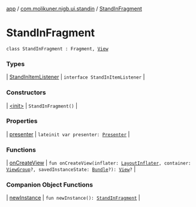 [app](../../index.md) / [com.molikuner.nigb.ui.standin](../index.md) / [StandInFragment](./index.md)

# StandInFragment

`class StandInFragment : Fragment, `[`View`](../-stand-in-contract/-view.md)

### Types

| [StandInItemListener](-stand-in-item-listener/index.md) | `interface StandInItemListener` |

### Constructors

| [&lt;init&gt;](-init-.md) | `StandInFragment()` |

### Properties

| [presenter](presenter.md) | `lateinit var presenter: `[`Presenter`](../-stand-in-contract/-presenter.md) |

### Functions

| [onCreateView](on-create-view.md) | `fun onCreateView(inflater: `[`LayoutInflater`](https://developer.android.com/reference/android/view/LayoutInflater.html)`, container: `[`ViewGroup`](https://developer.android.com/reference/android/view/ViewGroup.html)`?, savedInstanceState: `[`Bundle`](https://developer.android.com/reference/android/os/Bundle.html)`?): `[`View`](https://developer.android.com/reference/android/view/View.html)`?` |

### Companion Object Functions

| [newInstance](new-instance.md) | `fun newInstance(): `[`StandInFragment`](./index.md) |

